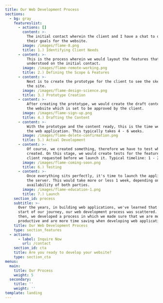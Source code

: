 ```yaml
---
title: Our Web Development Process
sections:
  - bg: gray
    featureslist:
      - actions: []
        content: >-
          The initial contact wherein the client and I have a chat to determine
          their goals for the website.
        image: /images/flame-8.png
        title: 1.) Identifying Client Needs
      - content: >-
          This is the process wherein we would layout the features that we
          understood on the initial contact.
        image: /images/flame-remote-working.png
        title: 2.) Defining the Scope & Features
      - content: >-
          Next is to create the prototype for the client to see the skeleton of
          the site.
        image: /images/flame-design-science.png
        title: 3.) Prototype Creation
      - content: >-
          After creating the prototype, we would create the draft content for
          the website which is set to be approved by the client.
        image: /images/flame-sign-up.png
        title: 4.) Drafting the Content
      - content: >-
          With the prototype and the content ready, this is the time we develop
          the web application. This typically takes 4 - 6 weeks.
        image: /images/flame-delete-confirmation.png
        title: 5.) Actual Development
      - content: >-
          Of course, we created something, therefore we have to test what we've
          created. On this stage, we would create tests for the features the
          client requested before we launch it. Typical timeline: 1 - 2 weeks.
        image: /images/flame-coming-soon.png
        title: 6.) Testing
      - content: >-
          Once everything sits perfectly, it's time to launch the application to
          the server. This would take more or less 1 week, depending on the
          availability of both parties.
        image: /images/flame-education-1.png
        title: 7.) Launch
    section_id: process
    subtitle: >-
      Over the years, in building web applications, we've learned that at the
      start of our journey, our web development process was scattered. Since
      then, we developed a process in which we made sure that we are more
      productive and are more time saving when developing web applications.
    title: Our Web Development Process
    type: section_features
  - actions:
      - label: Inquire Now
        url: /contact
    section_id: cta
    title: Are you ready to develop your website?
    type: section_cta
menus:
  main:
    title: Our Process
    weight: 5
  secondary:
    title: ''
    weight: ''
template: landing
---
```


